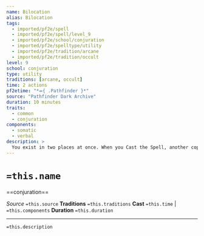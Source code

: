 ```yaml
---
name: Bilocation
alias: Bilocation
tags:
  - imported/pf2e/spell
  - imported/pf2e/spell/level_9
  - imported/pf2e/school/conjuration
  - imported/pf2e/spelltype/utility
  - imported/pf2e/tradition/arcane
  - imported/pf2e/tradition/occult
level: 9
school: conjuration
type: utility
traditions: [arcane, occult]
time: 2 actions
pf2etime: "*⬺{ .Pathfinder }*"
source: "Pathfinder Dark Archive"
duration: 10 minutes
traits:
  - common
  - conjuration
components:
  - somatic
  - verbal
description: >
  You exist in two places at once. When you Cast the Spell, another copy of yourself appears in an adjacent square. During bilocation's duration, whenever you act, you can choose which of your selves does so, and whenever one of you uses a move action, you can both move. Your two selves share Hit Points, and any condition or effect on one affects both. If both of your selves are in the area of the same effect, or targeted by the same multitarget effect, you are only affected once. Even if you are reduced to 0 Hit Points or killed, both selves remain until the duration expires. Your link continues at any distance, even across planar boundaries. You can Dismiss the Spell, and if you do so, you choose which of the selves vanishes and which becomes you, allowing you to extricate one of your selves from a dangerous situation.
---
```

# `=this.name`
==conjuration==

*Source* `=this.source`
**Traditions** `=this.traditions`
**Cast** `=this.time` | `=this.components`
**Duration** `=this.duration`

***
`=this.description`